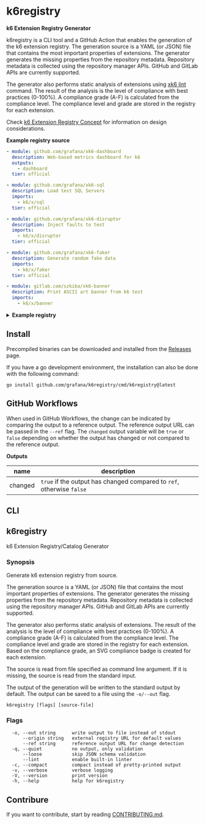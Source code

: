 <h1 name="title">k6registry</h1>

**k6 Extension Registry Generator**

k6registry is a CLI tool and a GitHub Action that enables the generation of the k6 extension registry. The generation source is a YAML (or JSON) file that contains the most important properties of extensions. The generator generates the missing properties from the repository metadata. Repository metadata is collected using the repository manager APIs. GitHub and GitLab APIs are currently supported.

The generator also performs static analysis of extensions using [xk6 lint](https://github.com/grafana/xk6?tab=readme-ov-file#xk6-lint) command. The result of the analysis is the level of compliance with best practices (0-100%). A compliance grade (A-F) is calculated from the compliance level. The compliance level and grade are stored in the registry for each extension.

Check [k6 Extension Registry Concept](docs/registry.md) for information on design considerations.

**Example registry source**

```yaml file=docs/example.yaml
- module: github.com/grafana/xk6-dashboard
  description: Web-based metrics dashboard for k6
  outputs:
    - dashboard
  tier: official

- module: github.com/grafana/xk6-sql
  description: Load test SQL Servers
  imports:
    - k6/x/sql
  tier: official

- module: github.com/grafana/xk6-disruptor
  description: Inject faults to test
  imports:
    - k6/x/disruptor
  tier: official

- module: github.com/grafana/xk6-faker
  description: Generate random fake data
  imports:
    - k6/x/faker
  tier: official

- module: gitlab.com/szkiba/xk6-banner
  description: Print ASCII art banner from k6 test
  imports:
    - k6/x/banner
```

<details>
<summary><b>Example registry</b></summary>

Registry generated from the source above.

```json file=docs/example.json
[
  {
    "compliance": {
      "grade": "A",
      "level": 100
    },
    "description": "Web-based metrics dashboard for k6",
    "module": "github.com/grafana/xk6-dashboard",
    "outputs": [
      "dashboard"
    ],
    "repo": {
      "clone_url": "https://github.com/grafana/xk6-dashboard.git",
      "description": "A k6 extension that makes k6 metrics available on a web-based dashboard.",
      "homepage": "https://github.com/grafana/xk6-dashboard",
      "license": "AGPL-3.0",
      "name": "xk6-dashboard",
      "owner": "grafana",
      "public": true,
      "stars": 367,
      "timestamp": 1731922735,
      "topics": [
        "xk6",
        "xk6-official",
        "xk6-output-dashboard"
      ],
      "url": "https://github.com/grafana/xk6-dashboard"
    },
    "tier": "official",
    "versions": [
      "v0.7.5",
      "v0.7.4",
      "v0.7.3",
      "v0.7.3-alpha.1",
      "v0.7.2",
      "v0.7.1",
      "v0.7.0",
      "v0.7.0-apha.3",
      "v0.7.0-alpha.5",
      "v0.7.0-alpha.4",
      "v0.7.0-alpha.3",
      "v0.7.0-alpha.2",
      "v0.7.0-alpha.1",
      "v0.6.1",
      "v0.6.0",
      "v0.5.5",
      "v0.5.4",
      "v0.5.3",
      "v0.5.2",
      "v0.5.1",
      "v0.5.0",
      "v0.4.4",
      "v0.4.3",
      "v0.4.2",
      "v0.4.1",
      "v0.4.0",
      "v0.3.2",
      "v0.3.1",
      "v0.3.0",
      "v0.2.0",
      "v0.1.3",
      "v0.1.2",
      "v0.1.1",
      "v0.1.0"
    ]
  },
  {
    "compliance": {
      "grade": "B",
      "issues": [
        "smoke"
      ],
      "level": 93
    },
    "description": "Load test SQL Servers",
    "imports": [
      "k6/x/sql"
    ],
    "module": "github.com/grafana/xk6-sql",
    "repo": {
      "clone_url": "https://github.com/grafana/xk6-sql.git",
      "description": "Use SQL databases from k6 tests.",
      "homepage": "http://sql.x.k6.io",
      "license": "Apache-2.0",
      "name": "xk6-sql",
      "owner": "grafana",
      "public": true,
      "stars": 120,
      "timestamp": 1733736611,
      "topics": [
        "k6",
        "sql",
        "xk6"
      ],
      "url": "https://github.com/grafana/xk6-sql"
    },
    "tier": "official",
    "versions": [
      "v1.0.0",
      "v0.4.1",
      "v0.4.0",
      "v0.3.0",
      "v0.2.1",
      "v0.2.0",
      "v0.1.1",
      "v0.1.0",
      "v0.0.1"
    ]
  },
  {
    "compliance": {
      "grade": "C",
      "issues": [
        "smoke",
        "examples",
        "types"
      ],
      "level": 81
    },
    "description": "Inject faults to test",
    "imports": [
      "k6/x/disruptor"
    ],
    "module": "github.com/grafana/xk6-disruptor",
    "repo": {
      "clone_url": "https://github.com/grafana/xk6-disruptor.git",
      "description": "Extension for injecting faults into k6 tests",
      "homepage": "https://k6.io/docs/javascript-api/xk6-disruptor/",
      "license": "AGPL-3.0",
      "name": "xk6-disruptor",
      "owner": "grafana",
      "public": true,
      "stars": 97,
      "timestamp": 1733824028,
      "topics": [
        "chaos-engineering",
        "fault-injection",
        "k6",
        "testing",
        "xk6"
      ],
      "url": "https://github.com/grafana/xk6-disruptor"
    },
    "tier": "official",
    "versions": [
      "v0.3.13",
      "v0.3.12",
      "v0.3.11",
      "v0.3.10",
      "v0.3.9",
      "v0.3.8",
      "v0.3.7",
      "v0.3.6",
      "v0.3.5",
      "v0.3.5-rc2",
      "v0.3.5-rc1",
      "v0.3.4",
      "v0.3.3",
      "v0.3.2",
      "v0.3.1",
      "v0.3.0",
      "v0.2.1",
      "v0.2.0",
      "v0.1.3",
      "v0.1.2",
      "v0.1.1",
      "v0.1.0"
    ]
  },
  {
    "compliance": {
      "grade": "B",
      "issues": [
        "smoke"
      ],
      "level": 93
    },
    "description": "Generate random fake data",
    "imports": [
      "k6/x/faker"
    ],
    "module": "github.com/grafana/xk6-faker",
    "repo": {
      "clone_url": "https://github.com/grafana/xk6-faker.git",
      "description": "Random fake data generator for k6.",
      "homepage": "https://faker.x.k6.io",
      "license": "AGPL-3.0",
      "name": "xk6-faker",
      "owner": "grafana",
      "public": true,
      "stars": 63,
      "timestamp": 1733979175,
      "topics": [
        "xk6"
      ],
      "url": "https://github.com/grafana/xk6-faker"
    },
    "tier": "official",
    "versions": [
      "v0.4.0",
      "v0.3.1",
      "v0.3.0",
      "v0.3.0-alpha.1",
      "v0.2.2",
      "v0.2.1",
      "v0.2.0",
      "v0.1.0"
    ]
  },
  {
    "compliance": {
      "grade": "C",
      "issues": [
        "smoke",
        "types"
      ],
      "level": 87
    },
    "description": "Print ASCII art banner from k6 test",
    "imports": [
      "k6/x/banner"
    ],
    "module": "gitlab.com/szkiba/xk6-banner",
    "repo": {
      "clone_url": "https://gitlab.com/szkiba/xk6-banner.git",
      "description": "Print ASCII art banner from k6 test.",
      "homepage": "https://gitlab.com/szkiba/xk6-banner",
      "license": "MIT",
      "name": "xk6-banner",
      "owner": "szkiba",
      "public": true,
      "timestamp": 1725896396,
      "topics": [
        "xk6"
      ],
      "url": "https://gitlab.com/szkiba/xk6-banner"
    },
    "tier": "community",
    "versions": [
      "v0.1.0"
    ]
  },
  {
    "description": "A modern load testing tool, using Go and JavaScript",
    "imports": [
      "k6"
    ],
    "module": "go.k6.io/k6",
    "repo": {
      "description": "A modern load testing tool, using Go and JavaScript - https://k6.io",
      "homepage": "https://github.com/grafana/k6",
      "license": "AGPL-3.0",
      "name": "k6",
      "owner": "grafana",
      "public": true,
      "topics": [
        "es6",
        "go",
        "golang",
        "hacktoberfest",
        "javascript",
        "load-generator",
        "load-testing",
        "performance"
      ],
      "url": "https://github.com/grafana/k6"
    },
    "tier": "official",
    "versions": [
      "v0.55.0",
      "v0.54.0",
      "v0.53.0",
      "v0.52.0",
      "v0.51.0",
      "v0.50.0",
      "v0.49.0",
      "v0.48.0",
      "v0.47.0",
      "v0.46.0",
      "v0.45.1",
      "v0.45.0",
      "v0.44.1",
      "v0.44.0",
      "v0.43.1",
      "v0.43.0",
      "v0.42.0",
      "v0.41.0",
      "v0.40.0",
      "v0.39.0",
      "v0.38.3",
      "v0.38.2",
      "v0.38.1",
      "v0.38.0",
      "v0.37.0",
      "v0.36.0",
      "v0.35.0",
      "v0.34.1",
      "v0.34.0",
      "v0.33.0",
      "v0.32.0",
      "v0.31.1",
      "v0.31.0",
      "v0.30.0",
      "v0.29.0",
      "v0.28.0",
      "v0.27.1",
      "v0.27.0",
      "v0.26.2",
      "v0.26.1",
      "v0.26.0",
      "v0.25.1",
      "v0.25.0",
      "v0.24.0",
      "v0.23.1",
      "v0.23.0",
      "v0.22.1",
      "v0.22.0",
      "v0.21.1",
      "v0.21.0",
      "v0.20.0",
      "v0.19.0",
      "v0.18.2",
      "v0.18.1",
      "v0.18.0",
      "v0.17.2",
      "v0.17.1",
      "v0.17.0",
      "v0.16.0",
      "v0.15.0",
      "v0.14.0",
      "v0.13.0",
      "v0.12.2",
      "v0.12.1",
      "v0.11.0",
      "v0.10.0",
      "v0.9.3",
      "v0.9.2",
      "v0.9.1",
      "v0.9.0",
      "v0.8.5",
      "v0.8.4",
      "v0.8.3",
      "v0.8.2",
      "v0.8.1",
      "v0.8.0",
      "v0.7.0",
      "v0.6.0",
      "v0.5.2",
      "v0.5.1",
      "v0.5.0",
      "v0.4.5",
      "v0.4.4",
      "v0.4.3",
      "v0.4.2",
      "v0.4.1",
      "v0.4.0",
      "v0.3.0",
      "v0.2.1",
      "v0.2.0",
      "v0.0.2",
      "v0.0.1"
    ]
  }
]
```

</details>


## Install

Precompiled binaries can be downloaded and installed from the [Releases](https://github.com/grafana/k6registry/releases) page.

If you have a go development environment, the installation can also be done with the following command:

```
go install github.com/grafana/k6registry/cmd/k6registry@latest
```

## GitHub Workflows

When used in GitHub Workflows, the change can be indicated by comparing the output to a reference output. The reference output URL can be passed in the `--ref` flag. The `changed` output variable will be `true` or `false` depending on whether the output has changed or not compared to the reference output.

**Outputs**

name    | description
--------|------------
changed | `true` if the output has changed compared to `ref`, otherwise `false`

## CLI

<!-- #region cli -->
## k6registry

k6 Extension Registry/Catalog Generator

### Synopsis

Generate k6 extension registry from source.

The generation source is a YAML (or JSON) file that contains the most important properties of extensions. The generator generates the missing properties from the repository metadata. Repository metadata is collected using the repository manager APIs. GitHub and GitLab APIs are currently supported.

The generator also performs static analysis of extensions. The result of the analysis is the level of compliance with best practices (0-100%). A compliance grade (A-F) is calculated from the compliance level. The compliance level and grade are stored in the registry for each extension. Based on the compliance grade, an SVG compliance badge is created for each extension. 

The source is read from file specified as command line argument. If it is missing, the source is read from the standard input.

The output of the generation will be written to the standard output by default. The output can be saved to a file using the `-o/--out` flag.



```
k6registry [flags] [source-file]
```

### Flags

```
  -o, --out string      write output to file instead of stdout
      --origin string   external registry URL for default values
      --ref string      reference output URL for change detection
  -q, --quiet           no output, only validation
      --loose           skip JSON schema validation
      --lint            enable built-in linter
  -c, --compact         compact instead of pretty-printed output
  -v, --verbose         verbose logging
  -V, --version         print version
  -h, --help            help for k6registry
```

<!-- #endregion cli -->

## Contribure 

If you want to contribute, start by reading [CONTRIBUTING.md](CONTRIBUTING.md).
